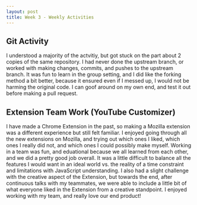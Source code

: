 ```yaml
---
layout: post
title: Week 3 - Weekly Activities
---
```


## Git Activity

I understood a majority of the actvitiy, but got stuck on the part about 2 copies of the same repository. I had never done the upstream branch, or worked with making changes, commits, and pushes to the upstream branch. It was fun to learn in the group setting, and I did like the forking method a bit better, because it ensured even if I messed up, I would not be harming the original code. I can goof around on my own end, and test it out before making a pull request.

<!--more-->

## Extension Team Work (YouTube Customizer)

I have made a Chrome Extension in the past, so making a Mozilla extension was a different experience but still felt familiar. I enjoyed going through all the new extensions on Mozilla, and trying out which ones I liked, which ones I really did not, and which ones I could possibly make myself. Working in a team was fun, and eduational because we all learned from each other, and we did a pretty good job overall. It was a little difficult to balance all the features I would want in an ideal world vs. the reality of a time constraint and limitations with JavaScript understanding. I also had a slight challenge with the creative aspect of the Extension, but towards the end, after continuous talks with my teammates, we were able to include a little bit of what everyone liked in the Extension from a creative standpoint. I enjoyed working with my team, and really love our end product!


